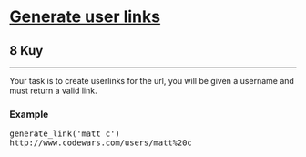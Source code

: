 <h1><a href="https://www.codewars.com/kata/57037ed25a7263ac35000c80">Generate user links</a></h1>
<h2>8 Kuy</h2>
<hr>

<p>Your task is to create userlinks for the url, 
you will be given a username and must return a valid link.</p>

<h3>Example</h3>
<pre>
generate_link('matt c')
http://www.codewars.com/users/matt%20c
</pre>
